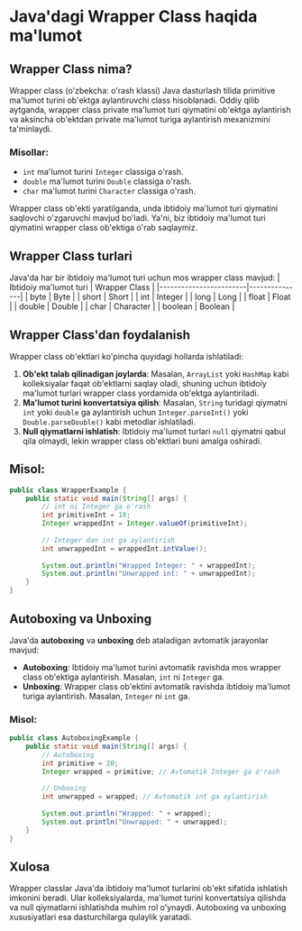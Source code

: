 # Java'dagi Wrapper Class haqida ma'lumot

## Wrapper Class nima?
Wrapper class (o'zbekcha: o'rash klassi) Java dasturlash tilida primitive ma'lumot turini ob'ektga aylantiruvchi class hisoblanadi. Oddiy qilib aytganda, wrapper class private ma'lumot turi qiymatini ob'ektga aylantirish va aksincha ob'ektdan private ma'lumot turiga aylantirish mexanizmini ta'minlaydi.

### Misollar:
- `int` ma'lumot turini `Integer` classiga o'rash.
- `double` ma'lumot turini `Double` classiga o'rash.
- `char` ma'lumot turini `Character` classiga o'rash.

Wrapper class ob'ekti yaratilganda, unda ibtidoiy ma'lumot turi qiymatini saqlovchi o'zgaruvchi mavjud bo'ladi. Ya'ni, biz ibtidoiy ma'lumot turi qiymatini wrapper class ob'ektiga o'rab saqlaymiz.

## Wrapper Class turlari
Java'da har bir ibtidoiy ma'lumot turi uchun mos wrapper class mavjud:
| Ibtidoiy ma'lumot turi | Wrapper Class |
|------------------------|---------------|
| byte                   | Byte          |
| short                  | Short         |
| int                    | Integer       |
| long                   | Long          |
| float                  | Float         |
| double                 | Double        |
| char                   | Character     |
| boolean                | Boolean       |

## Wrapper Class'dan foydalanish
Wrapper class ob'ektlari ko'pincha quyidagi hollarda ishlatiladi:
1. **Ob'ekt talab qilinadigan joylarda**: Masalan, `ArrayList` yoki `HashMap` kabi kolleksiyalar faqat ob'ektlarni saqlay oladi, shuning uchun ibtidoiy ma'lumot turlari wrapper class yordamida ob'ektga aylantiriladi.
2. **Ma'lumot turini konvertatsiya qilish**: Masalan, `String` turidagi qiymatni `int` yoki `double` ga aylantirish uchun `Integer.parseInt()` yoki `Double.parseDouble()` kabi metodlar ishlatiladi.
3. **Null qiymatlarni ishlatish**: Ibtidoiy ma'lumot turlari `null` qiymatni qabul qila olmaydi, lekin wrapper class ob'ektlari buni amalga oshiradi.

## Misol:
```java
public class WrapperExample {
    public static void main(String[] args) {
        // int ni Integer ga o'rash
        int primitiveInt = 10;
        Integer wrappedInt = Integer.valueOf(primitiveInt);
        
        // Integer dan int ga aylantirish
        int unwrappedInt = wrappedInt.intValue();
        
        System.out.println("Wrapped Integer: " + wrappedInt);
        System.out.println("Unwrapped int: " + unwrappedInt);
    }
}
```

## Autoboxing va Unboxing
Java'da **autoboxing** va **unboxing** deb ataladigan avtomatik jarayonlar mavjud:
- **Autoboxing**: Ibtidoiy ma'lumot turini avtomatik ravishda mos wrapper class ob'ektiga aylantirish. Masalan, `int` ni `Integer` ga.
- **Unboxing**: Wrapper class ob'ektini avtomatik ravishda ibtidoiy ma'lumot turiga aylantirish. Masalan, `Integer` ni `int` ga.

### Misol:
```java
public class AutoboxingExample {
    public static void main(String[] args) {
        // Autoboxing
        int primitive = 20;
        Integer wrapped = primitive; // Avtomatik Integer ga o'rash
        
        // Unboxing
        int unwrapped = wrapped; // Avtomatik int ga aylantirish
        
        System.out.println("Wrapped: " + wrapped);
        System.out.println("Unwrapped: " + unwrapped);
    }
}
```

## Xulosa
Wrapper classlar Java'da ibtidoiy ma'lumot turlarini ob'ekt sifatida ishlatish imkonini beradi. Ular kolleksiyalarda, ma'lumot turini konvertatsiya qilishda va null qiymatlarni ishlatishda muhim rol o'ynaydi. Autoboxing va unboxing xususiyatlari esa dasturchilarga qulaylik yaratadi.
